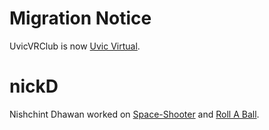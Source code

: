 # Migration Notice
UvicVRClub is now [Uvic Virtual](https://github.com/uvic-virtual/).

# nickD
Nishchint Dhawan worked on [Space-Shooter](https://github.com/NishchintDhawan/Space-Shooter)
and [Roll A Ball](https://github.com/NishchintDhawan/Roll-a-Ball). 
